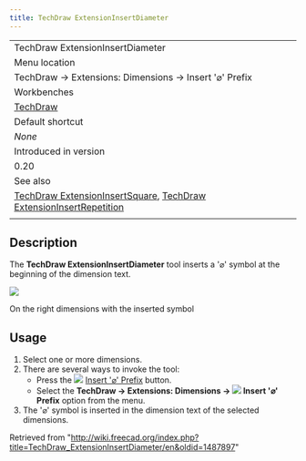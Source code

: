```yaml
---
title: TechDraw ExtensionInsertDiameter
---
```


|                                                                                                                                                                                                                    |
| ------------------------------------------------------------------------------------------------------------------------------------------------------------------------------------------------------------------ |
| TechDraw ExtensionInsertDiameter                                                                                                                                                                                   |
| Menu location                                                                                                                                                                                                      |
| TechDraw → Extensions: Dimensions → Insert '⌀' Prefix                                                                                                                                                              |
| Workbenches                                                                                                                                                                                                        |
| [TechDraw](/TechDraw_Workbench "TechDraw Workbench")                                                                                                                                                               |
| Default shortcut                                                                                                                                                                                                   |
| _None_                                                                                                                                                                                                             |
| Introduced in version                                                                                                                                                                                              |
| 0.20                                                                                                                                                                                                               |
| See also                                                                                                                                                                                                           |
| [TechDraw ExtensionInsertSquare](/TechDraw_ExtensionInsertSquare "TechDraw ExtensionInsertSquare"), [TechDraw ExtensionInsertRepetition](/TechDraw_ExtensionInsertRepetition "TechDraw ExtensionInsertRepetition") |
|                                                                                                                                                                                                                    |

## Description

The **TechDraw ExtensionInsertDiameter** tool inserts a '⌀' symbol at the beginning of the dimension text.

![](/images/TechDraw_ExtensionInsertDiameterExample.png)

On the right dimensions with the inserted symbol

## Usage

1. Select one or more dimensions.
2. There are several ways to invoke the tool:
   - Press the ![](/images/TechDraw_ExtensionInsertDiameter.svg) [Insert '⌀' Prefix](/TechDraw_ExtensionInsertDiameter "TechDraw ExtensionInsertDiameter") button.
   - Select the **TechDraw → Extensions: Dimensions → ![](/images/TechDraw_ExtensionInsertDiameter.svg) Insert '⌀' Prefix** option from the menu.
3. The '⌀' symbol is inserted in the dimension text of the selected dimensions.

Retrieved from "<http://wiki.freecad.org/index.php?title=TechDraw_ExtensionInsertDiameter/en&oldid=1487897>"
